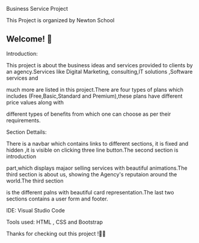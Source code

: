 Business Service Project

This Project is organized by Newton School
 
## Welcome! 👋

Introduction:

This project is about the business ideas and services provided to clients by an agency.Services like Digital Marketing, consulting,IT solutions ,Software services and 

much more are listed in this project.There are four types of plans which includes (Free,Basic,Standard and Premium),these plans have different price values along with 

different types of benefits from which one can choose as per their requirements.

Section Dettails:

There is a navbar which contains links to different sections, it is fixed and hidden ,it is visible on clicking three line button.The second section is introduction 

part,which displays majaor selling services with beautiful animations.The third section is about us, showing the Agency's reputaion around the world.The third section 

is the different palns with beautiful card representation.The last two sections contains a user form and  footer.


IDE: Visual Studio Code 

Tools used: HTML , CSS  and Bootstrap 

Thanks for checking out this project !👋👋
